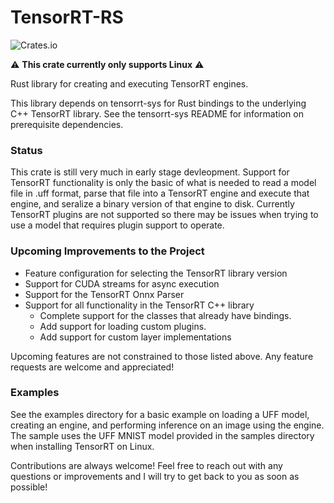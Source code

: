 # TensorRT-RS
![Crates.io](https://img.shields.io/crates/v/tensorrt-rs)

:warning: __This crate currently only supports Linux__ :warning:

Rust library for creating and executing TensorRT engines.

This library depends on tensorrt-sys for Rust bindings to the underlying C++ TensorRT library. See the tensorrt-sys
README for information on prerequisite dependencies.

### Status
This crate is still very much in early stage devleopment. Support for TensorRT functionality is only the basic of what 
is needed to read a model file in .uff format, parse that file into a TensorRT engine and execute that engine, and seralize
 a binary version of that engine to disk. Currently TensorRT plugins are not supported so there may be issues when trying 
 to use a model that requires plugin support to operate.


### Upcoming Improvements to the Project
- Feature configuration for selecting the TensorRT library version
- Support for CUDA streams for async execution
- Support for the TensorRT Onnx Parser
- Support for all functionality in the TensorRT C++ library
    - Complete support for the classes that already have bindings.
    - Add support for loading custom plugins.
    - Add support for custom layer implementations

Upcoming features are not constrained to those listed above. Any feature requests are welcome and appreciated!

### Examples
See the examples directory for a basic example on loading a UFF model, creating an engine, and performing inference on 
an image using the engine. The sample uses the UFF MNIST model provided in the samples directory when installing TensorRT
on Linux.

Contributions are always welcome! Feel free to reach out with any questions or improvements and I will try to get back
to you as soon as possible! 